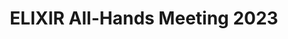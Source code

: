---
layout: event
title: "ELIXIR All-Hands Meeting 2023"
type: conference
description: |
  The meeting brings together members of the ELIXIR community from across the ELIXIR Nodes, and collaborators from partner organisations, in order to review ELIXIR’s achievements and activities so far and discuss plans for the future. 
external: https://elixir-europe.org/events/elixir-all-hands-2023

date_start: 2023-06-05
date_end: 2023-06-08

location: 
  geo:
    lat: 53.348009406329254
    lon: -6.239505798147581
  name: Dublin Convention Centre
  city: Dublin
  country: Ireland
cost: free

contributions:
  posters:
  - 
    presenters: 
    - malloryfreeberg
    - fpsom
    - diana-pilvar
    - bebatut
    title: "Open Seeds by OLS: A mentoring & training program for Open Science ambassadors"
    poster: https://f1000research.com/posters/12-710
---